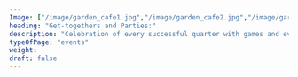 ```yaml
---
Image: ["/image/garden_cafe1.jpg","/image/garden_cafe2.jpg","/image/garden_cafe3.jpg"]
heading: "Get-togethers and Parties:"
description: "Celebration of every successful quarter with games and events keeps the spirit up and gives a sense of ownership to the team. Team outings provide the casual environment to understand strengths and interests of individual team members "
typeOfPage: "events"
weight: 
draft: false
---
```

